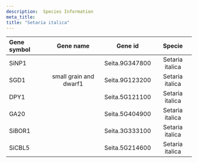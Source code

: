 ```yaml
---
description:  Species Information
meta_title:
title: "Setaria italica"
---
```

|Gene symbol |  Gene name | Gene id | Specie |
|:-------|:------:|:----:|:----:|
| SiNP1 |  | Seita.9G347800 | Setaria italica |
| SGD1 | small grain and dwarf1 | Seita.9G123200 | Setaria italica |
| DPY1 |  | Seita.5G121100 | Setaria italica |
| GA20 |  | Seita.5G404900 | Setaria italica |
| SiBOR1 |  | Seita.3G333100 | Setaria italica |
| SiCBL5 |  | Seita.5G214600 | Setaria italica |
